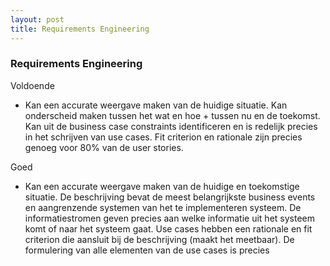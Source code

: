 ```yaml
---
layout: post
title: Requirements Engineering
---
```

### Requirements Engineering

Voldoende

- Kan een accurate weergave maken van de huidige situatie.
  Kan onderscheid maken tussen het wat en hoe + tussen nu en de
  toekomst.
  Kan uit de business case constraints identificeren en is redelijk precies in
  het schrijven van use cases.
  Fit criterion en rationale zijn precies genoeg voor 80% van de user stories.

Goed

- Kan een accurate weergave maken van de huidige en toekomstige situatie.
  De beschrijving bevat de meest belangrijkste business events en aangrenzende
  systemen van het te implementeren systeem.  De informatiestromen geven precies
  aan welke informatie uit het systeem komt of naar het systeem gaat.
  Use cases hebben een rationale en fit criterion die aansluit bij de beschrijving (maakt
  het meetbaar).
  De formulering van alle elementen van de use cases is precies

